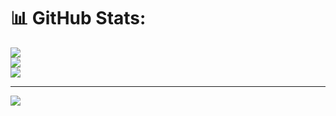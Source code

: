# 📊 GitHub Stats:
![](https://github-readme-stats.vercel.app/api?username=asdpune66-beep&theme=dark&hide_border=false&include_all_commits=false&count_private=false)<br/>
![](https://nirzak-streak-stats.vercel.app/?user=asdpune66-beep&theme=dark&hide_border=false)<br/>
![](https://github-readme-stats.vercel.app/api/top-langs/?username=asdpune66-beep&theme=dark&hide_border=false&include_all_commits=false&count_private=false&layout=compact)

---
[![](https://visitcount.itsvg.in/api?id=asdpune66-beep&icon=0&color=0)](https://visitcount.itsvg.in)

<!-- Proudly created with GPRM ( https://gprm.itsvg.in ) -->
